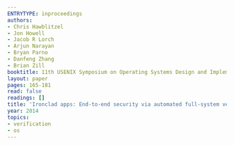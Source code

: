 ```yaml
---
ENTRYTYPE: inproceedings
authors:
- Chris Hawblitzel
- Jon Howell
- Jacob R Lorch
- Arjun Narayan
- Bryan Parno
- Danfeng Zhang
- Brian Zill
booktitle: 11th USENIX Symposium on Operating Systems Design and Implementation (OSDI 14)
layout: paper
pages: 165-181
read: false
readings: []
title: 'Ironclad apps: End-to-end security via automated full-system verification'
year: 2014
topics:
- verification
- os
---
```

